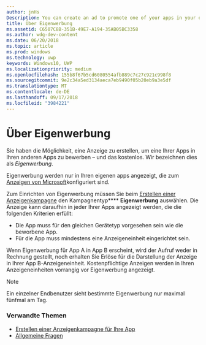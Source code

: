 ```yaml
---
author: jnHs
Description: You can create an ad to promote one of your apps in your other apps, for free. We call these house ads.
title: Über Eigenwerbung
ms.assetid: C6507C8B-351B-49E7-A194-35AB05BC3358
ms.author: wdg-dev-content
ms.date: 06/20/2018
ms.topic: article
ms.prod: windows
ms.technology: uwp
keywords: Windows10, UWP
ms.localizationpriority: medium
ms.openlocfilehash: 155b8f67b5cd6080554afb889c7c27c921c998f8
ms.sourcegitcommit: 9e2c34a5ed3134aeca7eb9490f05b20eb9a3e5df
ms.translationtype: MT
ms.contentlocale: de-DE
ms.lasthandoff: 09/17/2018
ms.locfileid: "3984221"
---
```

# <a name="about-house-ads"></a>Über Eigenwerbung


Sie haben die Möglichkeit, eine Anzeige zu erstellen, um eine Ihrer Apps in Ihren anderen Apps zu bewerben – und das kostenlos. Wir bezeichnen dies als *Eigenwerbung*.

Eigenwerbung werden nur in Ihren eigenen apps angezeigt, die zum [Anzeigen von Microsoft](../monetize/display-ads-in-your-app.md)konfiguriert sind.

Zum Einrichten von Eigenwerbung müssen Sie beim [Erstellen einer Anzeigenkampagne](create-an-ad-campaign-for-your-app.md) den Kampagnentyp**** **Eigenwerbung** auswählen. Die Anzeige kann daraufhin in jeder Ihrer Apps angezeigt werden, die die folgenden Kriterien erfüllt:

-   Die App muss für den gleichen Gerätetyp vorgesehen sein wie die beworbene App.
-   Für die App muss mindestens eine Anzeigeneinheit eingerichtet sein.

Wenn Eigenwerbung für App A in App B erscheint, wird der Aufruf weder in Rechnung gestellt, noch erhalten Sie Erlöse für die Darstellung der Anzeige in Ihrer App B-Anzeigeneinheit. Kostenpflichtige Anzeigen werden in Ihren Anzeigeneinheiten vorrangig vor Eigenwerbung angezeigt.

>[!NOTE]
> Ein einzelner Endbenutzer sieht bestimmte Eigenwerbung nur maximal fünfmal am Tag.

 

### <a name="related-topics"></a>Verwandte Themen


* [Erstellen einer Anzeigenkampagne für Ihre App](create-an-ad-campaign-for-your-app.md)
* [Allgemeine Fragen](common-questions.md)
